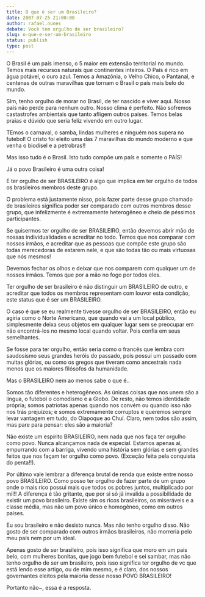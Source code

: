 ```yaml
---
title: O que é ser um Brasileiro?
date: 2007-07-25 21:00:00
author: rafael.nunes
debate: Você tem orgulho de ser brasileiro?
slug: o-que-e-ser-um-brasileiro
status: publish 
type: post
---
```


O Brasil é um país imenso, o 5 maior em extensão territorial no mundo. Temos mais recursos naturais que continentes inteiros. O País é rico em água potável, o ouro azul. Temos a Amazônia, o Velho Chico, o Pantanal, e centenas de outras maravilhas que tornam o Brasil o país mais belo do mundo.   

SIm, tenho orgulho de morar no Brasil, de ter nascido e viver aqui. Nosso país não perde para nenhum outro. Nosso clima é perfeito. Não sofremos castastrofes ambientais que tanto afligem outros países. Temos belas praias e dúvido que seria feliz vivendo em outro lugar.  

TEmos o carnaval, o samba, lindas mulheres e ninguém nos supera no futebol! O cristo foi eleito uma das 7 maravilhas do mundo moderno e que venha o biodísel e a petrobras!!  

Mas isso tudo é o Brasil. Isto tudo compõe um país e somente o PAÍS!  

Já o povo Brasileiro é uma outra coisa!   

E ter orgulho de ser BRASILEIRO é algo que implica em ter orgulho de todos os brasileiros membros deste grupo.  

O problema está justamente nisso, pois fazer parte desse grupo chamado de brasileiros significa poder ser comparado com outros membros desse grupo, que infelizmente é extremamente heterogêneo e cheio de péssimos participantes.  

Se quisermos ter orgulho de ser BRASILEIRO, então devemos abrir mão de nossas individualidades e acreditar no todo. Temos que nos comparar com nossos irmãos, e acreditar que as pessoas que compõe este grupo são todas merecedoras de estarem nele, e que são todas tão ou mais virtuosas que nós mesmos!   

Devemos fechar os olhos e deixar que nos comparem com qualquer um de nossos irmãos. Temos que por a mão no fogo por todos eles.   

Ter orgulho de ser brasileiro é não distinguir um BRASILEIRO de outro, e acreditar que todos os membros representam com louvor esta condição, este status que é ser um BRASILEIRO.  

O caso é que se eu realmente tivesse orgulho de ser BRASILEIRO, então eu agiria como o Norte Americano, que quando vai a um local público, simplesmente deixa seus objetos em qualquer lugar sem se preocupar em não encontrá-los no mesmo local quando voltar. Pois confia em seus semelhantes.  

Se fosse para ter orgulho, então seria como o francês que lembra com saudosismo seus grandes heróis do passado, pois possui um passado com muitas glórias, ou como os gregos que tiveram como ancestrais nada menos que os maiores filósofos da humanidade.  

Mas o BRASILEIRO nem ao menos sabe o que é..  

 Somos tão diferentes e heterogêneos. As únicas coisas que nos unem são a língua, o futebol o comodismo e a Globo. De resto, não temos identidade própria; somos patriotas apenas quando nos convém ou quando isso não nos trás prejuízos; e somos extremamente corruptos e queremos sempre levar vantagem em tudo, do Oiapoque ao Chuí. Claro, nem todos são assim, mas pare para pensar: eles são a maioria?  

Não existe um espírito BRASILEIRO, nem nada que nos faça ter orgulho como povo. Nunca alcançamos nada de especial. Estamos apenas aí, empurrando com a barriga, vivendo uma história sem glórias e sem grandes feitos que nos façam ter orgulho como povo. (Exceção feita pela conquista do penta!!).  

Por último vale lembrar a diferença brutal de renda que existe entre nosso povo BRASILEIRO. Como posso ter orgulho de fazer parte de um grupo onde o mais rico possui mais que todos os pobres juntos, multiplicado por mil!! A diferença é tão gritante, que por si só já invalida a possibilidade de existir um povo brasileiro. Existe sim os ricos brasileiros, os miseráveis e a classe média, mas não um povo único e homogêneo, como em outros países.  

Eu sou brasileiro e não desisto nunca. Mas não tenho orgulho disso. Não gosto de ser comparado com outros irmãos brasileiros, não morreria pelo meu país nem por um ideal.  

Apenas gosto de ser brasileiro, pois isso significa que moro em um país belo, com mulheres bonitas, que jogo bem futebol e sei sambar, mas não tenho orgulho de ser um brasileiro, pois isso significa ter orgulho de vc que está lendo esse artigo, ou de mim mesmo, e é claro, dos nossos governantes eleitos pela maioria desse nosso POVO BRASILEIRO!  

Portanto não~, essa é a resposta.
